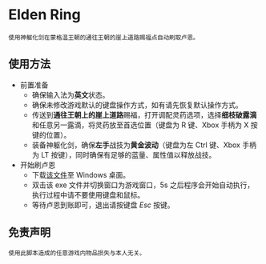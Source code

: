 # Elden Ring

    使用神躯化剑在蒙格温王朝的通往王朝的崖上道路赐福点自动刷取卢恩。

## 使用方法

- 前置准备
    - 确保输入法为**英文**状态。
    - 确保未修改游戏默认的键盘操作方式，如有请先恢复默认操作方式。
    - 传送到**通往王朝上的崖上道路**赐福，打开调配灵药选项，选择**细枝破露滴**和任意另一露滴，将灵药放至首选位置（键盘为 R 键、Xbox 手柄为 X 按键的位置）。
    - 装备神躯化剑，确保**左手**战技为**黄金波动**（键盘为左 Ctrl 键、Xbox 手柄为 LT 按键），同时确保有足够的蓝量、属性值以释放战技。
- 开始刷卢恩
    - 下载[该文件](https://github.com/yunguoran/eldenRing/blob/master/windowsExec/autoGetRune.exe)至 Windows 桌面。
    - 双击该 exe 文件并切换窗口为游戏窗口，5s 之后程序会开始自动执行，执行过程中请不要使用键盘和鼠标。
    - 等待卢恩到账即可，退出请按键盘 *Esc* 按键。

## 免责声明

    使用此脚本造成的任意游戏内物品损失与本人无关。
